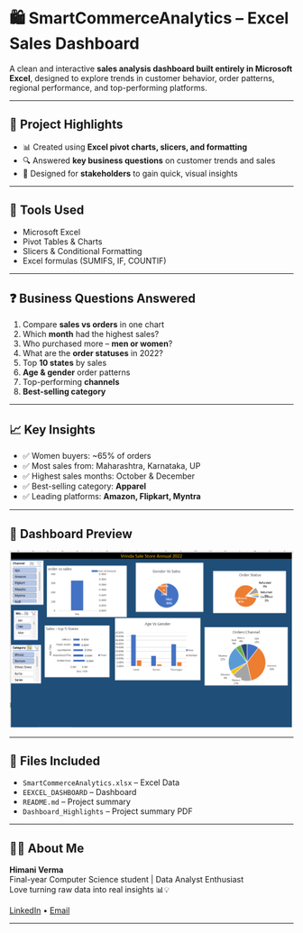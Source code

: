 
# 🛍️ SmartCommerceAnalytics – Excel Sales Dashboard

A clean and interactive **sales analysis dashboard built entirely in Microsoft Excel**, designed to explore trends in customer behavior, order patterns, regional performance, and top-performing platforms.

---

## 📌 Project Highlights

- 📊 Created using **Excel pivot charts, slicers, and formatting**
- 🔍 Answered **key business questions** on customer trends and sales
- 🎯 Designed for **stakeholders** to gain quick, visual insights

---

## 🧰 Tools Used

- Microsoft Excel  
- Pivot Tables & Charts  
- Slicers & Conditional Formatting  
- Excel formulas (SUMIFS, IF, COUNTIF)

---

## ❓ Business Questions Answered

1. Compare **sales vs orders** in one chart  
2. Which **month** had the highest sales?  
3. Who purchased more – **men or women**?  
4. What are the **order statuses** in 2022?  
5. Top **10 states** by sales  
6. **Age & gender** order patterns  
7. Top-performing **channels**  
8. **Best-selling category**

---

## 📈 Key Insights

- ✅ Women buyers: ~65% of orders  
- ✅ Most sales from: Maharashtra, Karnataka, UP  
- ✅ Highest sales months: October & December  
- ✅ Best-selling category: **Apparel**  
- ✅ Leading platforms: **Amazon, Flipkart, Myntra**

---

## 📸 Dashboard Preview
 
![Excel Dashboard Preview](./EXCEL_DASHBOARD.png)


---

## 📂 Files Included

- `SmartCommerceAnalytics.xlsx` – Excel Data  
- `EEXCEL_DASHBOARD` –  Dashboard
- `README.md` – Project summary
 - `Dashboard_Highlights` – Project summary PDF

---

## 👩‍💻 About Me

**Himani Verma**  
Final-year Computer Science student | Data Analyst Enthusiast  
Love turning raw data into real insights 📊💡

[LinkedIn](www.linkedin.com/in/himaniverma2604) • [Email](mahenderverma646@gmail.com)

---

